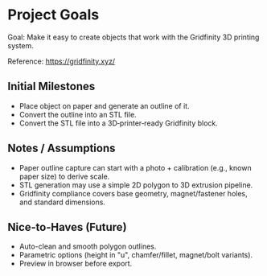 # Project Goals

Goal: Make it easy to create objects that work with the Gridfinity 3D printing system.

Reference: https://gridfinity.xyz/

## Initial Milestones
- Place object on paper and generate an outline of it.
- Convert the outline into an STL file.
- Convert the STL file into a 3D‑printer‑ready Gridfinity block.

## Notes / Assumptions
- Paper outline capture can start with a photo + calibration (e.g., known paper size) to derive scale.
- STL generation may use a simple 2D polygon to 3D extrusion pipeline.
- Gridfinity compliance covers base geometry, magnet/fastener holes, and standard dimensions.

## Nice‑to‑Haves (Future)
- Auto-clean and smooth polygon outlines.
- Parametric options (height in "u", chamfer/fillet, magnet/bolt variants).
- Preview in browser before export.


